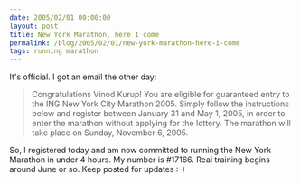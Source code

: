 ```yaml
---
date: 2005/02/01 00:00:00
layout: post
title: New York Marathon, here I come
permalink: /blog/2005/02/01/new-york-marathon-here-i-come
tags: running marathon
---
```


It's official. I got an email the other day:

> Congratulations Vinod Kurup! You are eligible for guaranteed entry to the ING New York City Marathon 2005. Simply follow the instructions below and register between January 31 and May 1, 2005, in order to enter the marathon without applying for the lottery. The marathon will take place on Sunday, November 6, 2005.

So, I registered today and am now committed to running the New York Marathon in under 4 hours. My number is #17166. Real training begins around June or so. Keep posted for updates :-)
